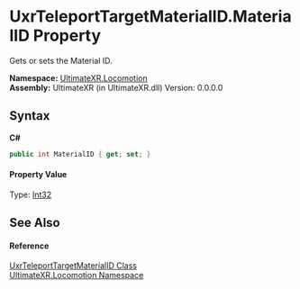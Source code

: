 # UxrTeleportTargetMaterialID.MaterialID Property 
 

Gets or sets the Material ID.

**Namespace:**&nbsp;<a href="N_UltimateXR_Locomotion">UltimateXR.Locomotion</a><br />**Assembly:**&nbsp;UltimateXR (in UltimateXR.dll) Version: 0.0.0.0

## Syntax

**C#**<br />
``` C#
public int MaterialID { get; set; }
```


#### Property Value
Type: <a href="https://docs.microsoft.com/dotnet/api/system.int32" target="_blank" rel="noopener noreferrer">Int32</a>

## See Also


#### Reference
<a href="T_UltimateXR_Locomotion_UxrTeleportTargetMaterialID">UxrTeleportTargetMaterialID Class</a><br /><a href="N_UltimateXR_Locomotion">UltimateXR.Locomotion Namespace</a><br />